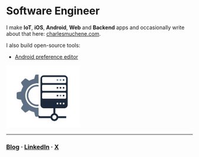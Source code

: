 # Software Engineer

I make **IoT**, **iOS**, **Android**, **Web** and **Backend** apps and occasionally write about that here: [charlesmuchene.com](https://www.charlesmuchene.com).

I also build open-source tools: 
* [Android preference editor](https://hub.docker.com/mcp/server/pref-editor/overview)
<img src="https://raw.githubusercontent.com/charlesmuchene/pref-editor-mcp-server/refs/heads/main/logo.png" width="200px" alt="Pref-editor" />

---
### [Blog](https://www.charlesmuchene.com) · [LinkedIn](https://www.linkedin.com/in/charlesmuchene/) · [X](https://x.com/charlesmuchene)
